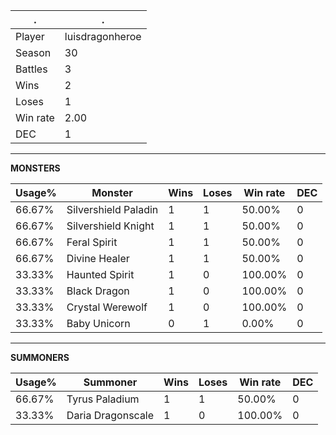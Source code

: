 .|.
|-|-
Player|luisdragonheroe
Season|30
Battles|3
Wins|2
Loses|1
Win rate|2.00
DEC|1

---
**MONSTERS**

Usage%|Monster|Wins|Loses|Win rate|DEC|
-|-|-|-|-|-|
66.67%|Silvershield Paladin|1|1|50.00%|0|
66.67%|Silvershield Knight|1|1|50.00%|0|
66.67%|Feral Spirit|1|1|50.00%|0|
66.67%|Divine Healer|1|1|50.00%|0|
33.33%|Haunted Spirit|1|0|100.00%|0|
33.33%|Black Dragon|1|0|100.00%|0|
33.33%|Crystal Werewolf|1|0|100.00%|0|
33.33%|Baby Unicorn|0|1|0.00%|0|

---
**SUMMONERS**

Usage%|Summoner|Wins|Loses|Win rate|DEC|
-|-|-|-|-|-|
66.67%|Tyrus Paladium|1|1|50.00%|0|
33.33%|Daria Dragonscale|1|0|100.00%|0|
